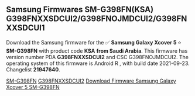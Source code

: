 <h2>Samsung Firmwares SM-G398FN(KSA) G398FNXXSDCUI2/G398FNOJMDCUI2/G398FNXXSDCUI1</h2>
Download the Samsung firmware for the ✅ <strong>Samsung Galaxy Xcover 5 </strong> ⭐ <strong>SM-G398FN</strong> with product code <strong>KSA</strong> <strong> from Saudi Arabia</strong>. This firmware has version number PDA <strong>G398FNXXSDCUI2</strong> and CSC G398FNOJMDCUI2. The operating system of this firmware is Android R , with build date 2021-09-23. Changelist <strong>21947640</strong>.


[SM-G398FN](https://samfirm.shop/samsung/model/SM-G398FN)
[G398FNXXSDCUI2](https://samfirm.shop/samsung/pda/G398FNXXSDCUI2)
[Download Firmware Samsung Galaxy Xcover 5 SM-G398FN](https://samfirm.shop/samsung/firmware/458904)
